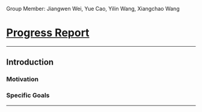 Group Member: Jiangwen Wei, Yue Cao, Yilin Wang, Xiangchao Wang

# [Progress Report](https://dylan-wyl10.github.io/12740/index.html)

---------------------
## Introduction
### Motivation
### Specific Goals
---------------------
